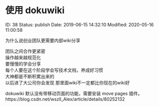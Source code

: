 # 使用 dokuwiki


ID: 38
Status: publish
Date: 2019-06-15 14:32:10
Modified: 2020-05-16 11:00:58


<!-- wp:paragraph -->
<p>为什么说创业团队更需要内部wiki分享</p>
<!-- /wp:paragraph -->

<!-- wp:paragraph -->
<p>团队之间合作更紧密<br>
操作越来越规范化<br>
要慢慢的学会分享<br>
每个人要在这个阶段学会写技术文档，养成好习惯<br>
大神都是不断积累出来的<br>
以后进了大公司你会发现 那里面wiki不一定都比你现在的wiki好</p>
<!-- /wp:paragraph -->

<!-- wp:paragraph -->
<p>dokuwiki 默认没有带移动页面的功能，需要安装 move pages 插件。https://blog.csdn.net/wszll_Alex/article/details/80252132</p>
<!-- /wp:paragraph -->